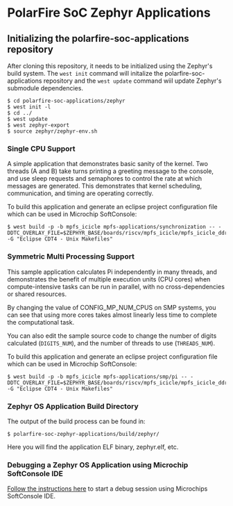 # PolarFire SoC Zephyr Applications

## Initializing the polarfire-soc-applications repository
After cloning this repository, it needs to be initialized using the Zephyr's build system. The `west init` command will initalize the polarfire-soc-applications repository and the `west update` command wiil update Zephyr's submodule dependencies.
```
$ cd polarfire-soc-applications/zephyr
$ west init -l
$ cd ../
$ west update
$ west zephyr-export
$ source zephyr/zephyr-env.sh
```



### Single CPU Support
A simple application that demonstrates basic sanity of the kernel.
Two threads (A and B) take turns printing a greeting message to the console,
and use sleep requests and semaphores to control the rate at which messages
are generated. This demonstrates that kernel scheduling, communication,
and timing are operating correctly.

To build this application and generate an eclipse project configuration file which can be used in Microchip SoftConsole:
```
$ west build -p -b mpfs_icicle mpfs-applications/synchronization -- -DDTC_OVERLAY_FILE=$ZEPHYR_BASE/boards/riscv/mpfs_icicle/mpfs_icicle_ddr.overlay -G "Eclipse CDT4 - Unix Makefiles"
```



### Symmetric Multi Processing Support 

This sample application calculates Pi independently in many threads, and
demonstrates the benefit of multiple execution units (CPU cores)
when compute-intensive tasks can be run in parallel, with
no cross-dependencies or shared resources.

By changing the value of CONFIG_MP_NUM_CPUS on SMP systems, you
can see that using more cores takes almost linearly less time
to complete the computational task.

You can also edit the sample source code to change the
number of digits calculated (``DIGITS_NUM``), and the
number of threads to use (``THREADS_NUM``).


To build this application and generate an eclipse project configuration file which can be used in Microchip SoftConsole:
```
$ west build -p -b mpfs_icicle mpfs-applications/smp/pi -- -DDTC_OVERLAY_FILE=$ZEPHYR_BASE/boards/riscv/mpfs_icicle/mpfs_icicle_ddr.overlay -G "Eclipse CDT4 - Unix Makefiles"
```

### Zephyr OS Application Build Directory
The output of the build process can be found in:
```
$ polarfire-soc-zephyr-applications/build/zephyr/ 
```
Here you will find the application ELF binary, zephyr.elf, etc.
### Debugging a Zephyr OS Application using Microchip SoftConsole IDE
[Follow the instructions here](../softconsole-launch-configs/README.md) to start a debug session using Microchips SoftConsole IDE.